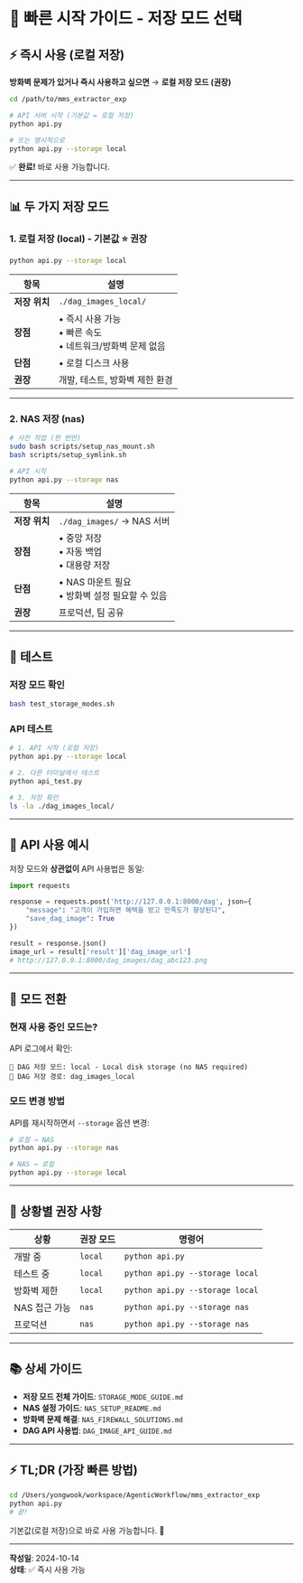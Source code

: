 # 🚀 빠른 시작 가이드 - 저장 모드 선택

## ⚡ 즉시 사용 (로컬 저장)

**방화벽 문제가 있거나 즉시 사용하고 싶으면** → **로컬 저장 모드 (권장)**

```bash
cd /path/to/mms_extractor_exp

# API 서버 시작 (기본값 = 로컬 저장)
python api.py

# 또는 명시적으로
python api.py --storage local
```

✅ **완료!** 바로 사용 가능합니다.

---

## 📊 두 가지 저장 모드

### **1. 로컬 저장 (local) - 기본값** ⭐ 권장

```bash
python api.py --storage local
```

| 항목 | 설명 |
|------|------|
| **저장 위치** | `./dag_images_local/` |
| **장점** | • 즉시 사용 가능<br>• 빠른 속도<br>• 네트워크/방화벽 문제 없음 |
| **단점** | • 로컬 디스크 사용 |
| **권장** | 개발, 테스트, 방화벽 제한 환경 |

---

### **2. NAS 저장 (nas)**

```bash
# 사전 작업 (한 번만)
sudo bash scripts/setup_nas_mount.sh
bash scripts/setup_symlink.sh

# API 시작
python api.py --storage nas
```

| 항목 | 설명 |
|------|------|
| **저장 위치** | `./dag_images/` → NAS 서버 |
| **장점** | • 중앙 저장<br>• 자동 백업<br>• 대용량 저장 |
| **단점** | • NAS 마운트 필요<br>• 방화벽 설정 필요할 수 있음 |
| **권장** | 프로덕션, 팀 공유 |

---

## 🧪 테스트

### **저장 모드 확인**

```bash
bash test_storage_modes.sh
```

### **API 테스트**

```bash
# 1. API 시작 (로컬 저장)
python api.py --storage local

# 2. 다른 터미널에서 테스트
python api_test.py

# 3. 저장 확인
ls -la ./dag_images_local/
```

---

## 📝 API 사용 예시

저장 모드와 **상관없이** API 사용법은 동일:

```python
import requests

response = requests.post('http://127.0.0.1:8000/dag', json={
    "message": "고객이 가입하면 혜택을 받고 만족도가 향상된다",
    "save_dag_image": True
})

result = response.json()
image_url = result['result']['dag_image_url']
# http://127.0.0.1:8000/dag_images/dag_abc123.png
```

---

## 🔄 모드 전환

### **현재 사용 중인 모드는?**

API 로그에서 확인:
```
📁 DAG 저장 모드: local - Local disk storage (no NAS required)
📂 DAG 저장 경로: dag_images_local
```

### **모드 변경 방법**

API를 재시작하면서 `--storage` 옵션 변경:

```bash
# 로컬 → NAS
python api.py --storage nas

# NAS → 로컬
python api.py --storage local
```

---

## 🎯 상황별 권장 사항

| 상황 | 권장 모드 | 명령어 |
|------|----------|--------|
| 개발 중 | `local` | `python api.py` |
| 테스트 중 | `local` | `python api.py --storage local` |
| 방화벽 제한 | `local` | `python api.py --storage local` |
| NAS 접근 가능 | `nas` | `python api.py --storage nas` |
| 프로덕션 | `nas` | `python api.py --storage nas` |

---

## 📚 상세 가이드

- **저장 모드 전체 가이드**: `STORAGE_MODE_GUIDE.md`
- **NAS 설정 가이드**: `NAS_SETUP_README.md`
- **방화벽 문제 해결**: `NAS_FIREWALL_SOLUTIONS.md`
- **DAG API 사용법**: `DAG_IMAGE_API_GUIDE.md`

---

## ⚡ TL;DR (가장 빠른 방법)

```bash
cd /Users/yongwook/workspace/AgenticWorkflow/mms_extractor_exp
python api.py
# 끝!
```

기본값(로컬 저장)으로 바로 사용 가능합니다. 🎉

---

**작성일**: 2024-10-14  
**상태**: ✅ 즉시 사용 가능

